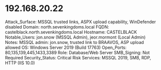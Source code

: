 # 192.168.20.22

Attack_Surface: MSSQL trusted links, ASPX upload capability, WinDefender disabled
Domain: north.sevenkingdoms.local
FQDN: castelblack.north.sevenkingdoms.local
Hostname: CASTELBLACK
Notable_Users: jon.snow (MSSQL Admin), jeor.mormont (Local Admin)
Notes: MSSQL admin: jon.snow, trusted link to BRAAVOS, ASP upload allowed
OS: Windows Server 2019 (Build 17763)
Open_Ports: 80,135,139,445,1433,3389
Role: Database/Web Server
SMB_Signing: Not Required
Security_Status: Critical Risk
Services: MSSQL 2019, SMB, RDP, HTTP (IIS 10.0)